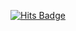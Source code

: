 

[![Hits Badge](https://hits.seeyoufarm.com/api/count/incr/badge.svg?url={https://github.com/zihwanpack}&count_bg=%34b1eb&title_bg=%23E7E7E7&icon_color=%23E7E7E7&title=hits&edge_flat=true)](https://hits.seeyoufarm.com)
